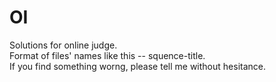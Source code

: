 # OI
Solutions for online judge.<br/>
Format of files' names like this -- squence-title.<br/>
If you find something worng, please tell me without hesitance.
